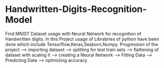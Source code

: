 # Handwritten-Digits-Recognition-Model
Find MNIST Dataset usage with Neural Network for recognition of Handwritten digits.
In this Project usage of Librabries of python have been done which include Tensorflow,Keras,Seaborn,Numpy.
Progression of the project
--> importing dataset
--> splitting for test train sets
--> flattening of dataset with scaling it
--> creating a Neural Network 
--> Fitting Data 
--> Predicting Data 
--> optimizing accuracy 
